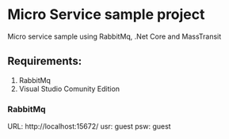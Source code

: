# Micro Service sample project

Micro service sample using RabbitMq, .Net Core and MassTransit

## Requirements:

1. RabbitMq
2. Visual Studio Comunity Edition

### RabbitMq

URL: http://localhost:15672/
usr: guest
psw: guest